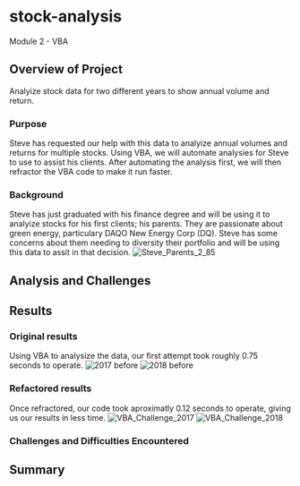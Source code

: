

# stock-analysis
Module 2 - VBA
## Overview of Project
Analyize stock data for two different years to show annual volume and return.
### Purpose
Steve has requested our help with this data to analyize annual volumes and returns for multiple stocks.  Using VBA, we will automate analysies for Steve to use to assist his clients.  After automating the analysis first, we will then refractor the VBA code to make it run faster.
### Background
Steve has just graduated with his finance degree and will be using it to analyize stocks for his first clients; his parents.  They are passionate about green energy, particulary DAQO New Energy Corp (DQ).  Steve has some concerns about them needing to diversity their portfolio and will be using this data to assit in that decision.
![Steve_Parents_2_85](https://user-images.githubusercontent.com/74840026/124373378-c07a6400-dc46-11eb-9512-1293b1dfc6a1.png)

## Analysis and Challenges
## Results
### Original results
Using VBA to analysize the data, our first attempt took roughly 0.75 seconds to operate. 
![2017 before](https://user-images.githubusercontent.com/74840026/124373481-68902d00-dc47-11eb-96ef-c8ed4d28a43a.PNG)
![2018 before](https://user-images.githubusercontent.com/74840026/124373482-6af28700-dc47-11eb-9bcd-59be0bc733ae.PNG)

### Refactored results
Once refractored, our code took aproximatly 0.12 seconds to operate, giving us our results in less time.
![VBA_Challenge_2017](https://user-images.githubusercontent.com/74840026/124373500-91182700-dc47-11eb-8c88-d9407de0fcb2.PNG)
![VBA_Challenge_2018](https://user-images.githubusercontent.com/74840026/124373501-92e1ea80-dc47-11eb-840a-aabc6d050023.PNG)

### Challenges and Difficulties Encountered

## Summary
